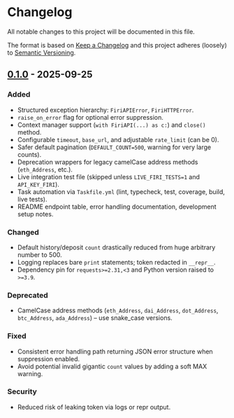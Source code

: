 # Changelog

All notable changes to this project will be documented in this file.

The format is based on [Keep a Changelog](https://keepachangelog.com/en/1.1.0/) and this project adheres (loosely) to [Semantic Versioning](https://semver.org/spec/v2.0.0.html).

## [0.1.0] - 2025-09-25

### Added

- Structured exception hierarchy: `FiriAPIError`, `FiriHTTPError`.
- `raise_on_error` flag for optional error suppression.
- Context manager support (`with FiriAPI(...) as c:`) and `close()` method.
- Configurable `timeout`, `base_url`, and adjustable `rate_limit` (can be 0).
- Safer default pagination (`DEFAULT_COUNT=500`, warning for very large counts).
- Deprecation wrappers for legacy camelCase address methods (`eth_Address`, etc.).
- Live integration test file (skipped unless `LIVE_FIRI_TESTS=1` and `API_KEY_FIRI`).
- Task automation via `Taskfile.yml` (lint, typecheck, test, coverage, build, live tests).
- README endpoint table, error handling documentation, development setup notes.

### Changed

- Default history/deposit `count` drastically reduced from huge arbitrary number to 500.
- Logging replaces bare `print` statements; token redacted in `__repr__`.
- Dependency pin for `requests>=2.31,<3` and Python version raised to `>=3.9`.

### Deprecated

- CamelCase address methods (`eth_Address`, `dai_Address`, `dot_Address`, `btc_Address`, `ada_Address`) – use snake_case versions.

### Fixed

- Consistent error handling path returning JSON error structure when suppression enabled.
- Avoid potential invalid gigantic `count` values by adding a soft MAX warning.

### Security

- Reduced risk of leaking token via logs or repr output.

[0.1.0]: https://github.com/jeircul/firipy/releases/tag/v0.1.0
